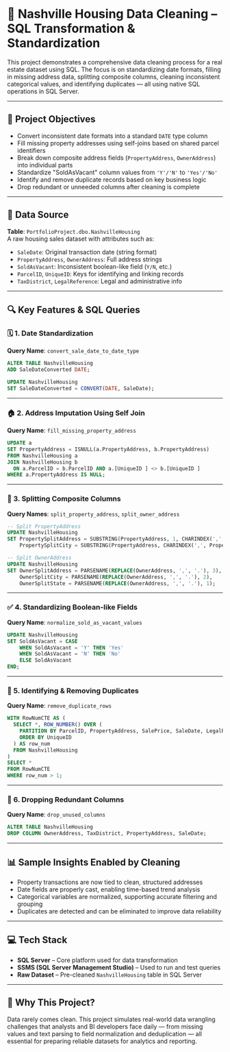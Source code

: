 # 🧹 Nashville Housing Data Cleaning – SQL Transformation & Standardization

This project demonstrates a comprehensive data cleaning process for a real estate dataset using SQL. The focus is on standardizing date formats, filling in missing address data, splitting composite columns, cleaning inconsistent categorical values, and identifying duplicates — all using native SQL operations in SQL Server.

---

## 📌 Project Objectives

- Convert inconsistent date formats into a standard `DATE` type column  
- Fill missing property addresses using self-joins based on shared parcel identifiers  
- Break down composite address fields (`PropertyAddress`, `OwnerAddress`) into individual parts  
- Standardize "SoldAsVacant" column values from `'Y'/'N'` to `'Yes'/'No'`  
- Identify and remove duplicate records based on key business logic  
- Drop redundant or unneeded columns after cleaning is complete  

---

## 📁 Data Source

**Table**: `PortfolioProject.dbo.NashvilleHousing`  
A raw housing sales dataset with attributes such as:

- `SaleDate`: Original transaction date (string format)  
- `PropertyAddress`, `OwnerAddress`: Full address strings  
- `SoldAsVacant`: Inconsistent boolean-like field (`Y/N`, etc.)  
- `ParcelID`, `UniqueID`: Keys for identifying and linking records  
- `TaxDistrict`, `LegalReference`: Legal and administrative info  

---

## 🔍 Key Features & SQL Queries

### 🗓 1. Date Standardization  
**Query Name**: `convert_sale_date_to_date_type`

```sql
ALTER TABLE NashvilleHousing
ADD SaleDateConverted DATE;

UPDATE NashvilleHousing
SET SaleDateConverted = CONVERT(DATE, SaleDate);
```

---

### 🏠 2. Address Imputation Using Self Join  
**Query Name**: `fill_missing_property_address`

```sql
UPDATE a
SET PropertyAddress = ISNULL(a.PropertyAddress, b.PropertyAddress)
FROM NashvilleHousing a
JOIN NashvilleHousing b
  ON a.ParcelID = b.ParcelID AND a.[UniqueID ] <> b.[UniqueID ]
WHERE a.PropertyAddress IS NULL;
```

---

### 🧱 3. Splitting Composite Columns  
**Query Names**: `split_property_address`, `split_owner_address`

```sql
-- Split PropertyAddress
UPDATE NashvilleHousing
SET PropertySplitAddress = SUBSTRING(PropertyAddress, 1, CHARINDEX(',', PropertyAddress) - 1),
    PropertySplitCity = SUBSTRING(PropertyAddress, CHARINDEX(',', PropertyAddress) + 1, LEN(PropertyAddress));

-- Split OwnerAddress
UPDATE NashvilleHousing
SET OwnerSplitAddress = PARSENAME(REPLACE(OwnerAddress, ',', '.'), 3),
    OwnerSplitCity = PARSENAME(REPLACE(OwnerAddress, ',', '.'), 2),
    OwnerSplitState = PARSENAME(REPLACE(OwnerAddress, ',', '.'), 1);
```

---

### ✅ 4. Standardizing Boolean-like Fields  
**Query Name**: `normalize_sold_as_vacant_values`

```sql
UPDATE NashvilleHousing
SET SoldAsVacant = CASE 
    WHEN SoldAsVacant = 'Y' THEN 'Yes'
    WHEN SoldAsVacant = 'N' THEN 'No'
    ELSE SoldAsVacant
END;
```

---

### 🧹 5. Identifying & Removing Duplicates  
**Query Name**: `remove_duplicate_rows`

```sql
WITH RowNumCTE AS (
  SELECT *, ROW_NUMBER() OVER (
    PARTITION BY ParcelID, PropertyAddress, SalePrice, SaleDate, LegalReference
    ORDER BY UniqueID
  ) AS row_num
  FROM NashvilleHousing
)
SELECT *
FROM RowNumCTE
WHERE row_num > 1;
```

---

### 🧯 6. Dropping Redundant Columns  
**Query Name**: `drop_unused_columns`

```sql
ALTER TABLE NashvilleHousing
DROP COLUMN OwnerAddress, TaxDistrict, PropertyAddress, SaleDate;
```

---

## 📊 Sample Insights Enabled by Cleaning

- Property transactions are now tied to clean, structured addresses  
- Date fields are properly cast, enabling time-based trend analysis  
- Categorical variables are normalized, supporting accurate filtering and grouping  
- Duplicates are detected and can be eliminated to improve data reliability

---

## 💻 Tech Stack

- **SQL Server** – Core platform used for data transformation  
- **SSMS (SQL Server Management Studio)** – Used to run and test queries  
- **Raw Dataset** – Pre-cleaned `NashvilleHousing` table in SQL Server  

---

## 🧠 Why This Project?

Data rarely comes clean. This project simulates real-world data wrangling challenges that analysts and BI developers face daily — from missing values and text parsing to field normalization and deduplication — all essential for preparing reliable datasets for analytics and reporting.
